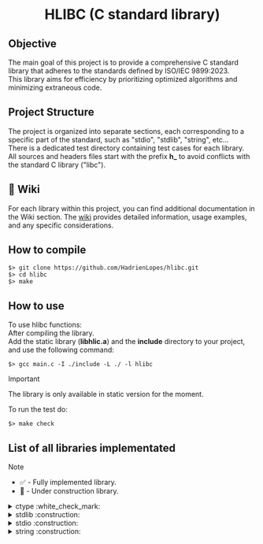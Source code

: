 <div align="center">

# HLIBC (C standard library)
</div>

## Objective
The main goal of this project is to provide a comprehensive C standard library that adheres to the standards defined by ISO/IEC 9899:2023.  
This library aims for efficiency by prioritizing optimized algorithms and minimizing extraneous code.

## Project Structure
The project is organized into separate sections, each corresponding to a specific part of the standard, such as "stdio", "stdlib", "string", etc...  
There is a dedicated test directory containing test cases for each library.  
All sources and headers files start with the prefix **h_** to avoid conflicts with the standard C library ("libc"). 


## :book: Wiki
For each library within this project, you can find additional documentation in the Wiki section. The [wiki](../../wiki) provides detailed information, usage examples, and any specific considerations.

## How to compile
```fish
$> git clone https://github.com/HadrienLopes/hlibc.git
$> cd hlibc
$> make
```

## How to use
To use hlibc functions:  
After compiling the library.  
Add the static library (**libhlic.a**) and the **include** directory to your project, and use the following command:

```fish
$> gcc main.c -I ./include -L ./ -l hlibc
```
> [!IMPORTANT]
> The library is only available in static version for the moment.

To run the test do:
```fish
$> make check
```

## List of all libraries implementated
> [!NOTE]
> - :white_check_mark: - Fully implemented library.
> - :construction: - Under construction library.

<details>
<summary>ctype :white_check_mark:</summary>

```c++
int h_isalnum(int c);
```
```c++
int h_isalpha(int c);
```
```c++
int h_isblank(int c);
```
```c++
int h_iscntrl(int c);
```
```c++
int h_isdigit(int c);
```
```c++
int h_isgraph(int c);
```
```c++
int h_islower(int c);
```
```c++
int h_isprint(int c);
```
```c++
int h_ispunct(int c);
```
```c++
int h_isspace(int c);
```
```c++
int h_isupper(int c);
```
```c++
int h_isxdigit(int c);
```
```c++
int h_tolower(int c);
```
```c++
int h_toupper(int c);
```
</details>


<details>
<summary>stdlib :construction:</summary>

```c++
int  h_atoi(const char *nptr);
```
</details>

<details>
<summary>stdio :construction:</summary>

```c++
int h_printf(const char * restrict format, ...);
```
</details>

<details>
<summary>string :construction:</summary>

```c++
char  *h_strcat(char * restrict s1, const char * restrict s2);
```

```c++
int  h_strcmp(const char *s1, const char *s2);
```

```c++
char  *h_strcpy(char * restrict s1, const char * restrict s2);
```

```c++
char  *h_strdup(const char *s);
```

```c++
size_t  h_strlen(const char *s);
```

```c++
char  *h_strncat(char * restrict s1, const char * restrict s2, size_t n);
```

```c++
char  *h_strncpy(char * restrict s1, const char * restrict s2, size_t n);
```

```c++
char  *h_strndup(const char *s, size_t size);
```

```c++
char  *h_strstr(char *s1, const char *s2);
```

```c++
char  *h_strchr(char *s, int c);
```


```c++
void  *h_memccpy(void *dest, const void *src, int c, size_t n);
```

```c++
void  *h_memchr(const void *s, int c, size_t n);
```

```c++
int  h_memcmp(const void *s1, const void *s2, size_t n);
```

```c++
void  *h_memcpy(void *dest, const void *src, size_t n);
```

```c++
void  *h_memmove(void *dest, const void *src, size_t n);
```

```c++
void  *h_memset(void *s, int c, size_t n);
```
</details>

